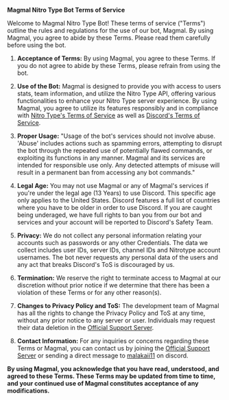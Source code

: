 **Magmal Nitro Type Bot Terms of Service**

Welcome to Magmal Nitro Type Bot! These terms of service ("Terms") outline the rules and regulations for the use of our bot, Magmal. By using Magmal, you agree to abide by these Terms. Please read them carefully before using the bot.

1. **Acceptance of Terms:** By using Magmal, you agree to these Terms. If you do not agree to abide by these Terms, please refrain from using the bot.

2. **Use of the Bot:** Magmal is designed to provide you with access to users stats, team information, and utilize the Nitro Type API, offering various functionalities to enhance your Nitro Type server experience. By using Magmal, you agree to utilize its features responsibly and in compliance with [Nitro Type's Terms of Service](https://www.nitrotype.com/support/tos/) as well as [Discord's Terms of Service](https://discord.com/terms/).

3. **Proper Usage:** "Usage of the bot's services should not involve abuse. 'Abuse' includes actions such as spamming errors, attempting to disrupt the bot through the repeated use of potentially flawed commands, or exploiting its functions in any manner. Magmal and its services are intended for responsible use only. Any detected attempts of misuse will result in a permanent ban from accessing any bot commands."

4. **Legal Age:** You may not use Magmal or any of Magmal's services if you're under the legal age (13 Years) to use Discord. This specific age only applies to the United States. Discord features a full list of countries where you have to be older in order to use Discord. If you are caught being underaged, we have full rights to ban you from our bot and services and your account will be reported to Discord's Safety Team.

6. **Privacy:** We do not collect any personal information relating your accounts such as passwords or any other Credentials. The data we collect includes user IDs, server IDs, channel IDs and Nitrotype account usernames. The bot never requests any personal data of the users and any act that breaks Discord's ToS is discouraged by us.

7. **Termination:** We reserve the right to terminate access to Magmal at our discretion without prior notice if we determine that there has been a violation of these Terms or for any other reason(s).

8. **Changes to Privacy Policy and ToS:** The development team of Magmal has all the rights to change the Privacy Policy and ToS at any time, without any prior notice to any server or user. Individuals may request their data deletion in the [Official Support Server](https://discord.gg/u3dyNmCVfT).

9. **Contact Information:** For any inquiries or concerns regarding these Terms or Magmal, you can contact us by joining the [Official Support Server](https://discord.gg/u3dyNmCVfT) or sending a direct message to [malakaii11](https://discord.com/users/724772394748870718) on discord. 

**By using Magmal, you acknowledge that you have read, understood, and agreed to these Terms. These Terms may be updated from time to time, and your continued use of Magmal constitutes acceptance of any modifications.**
